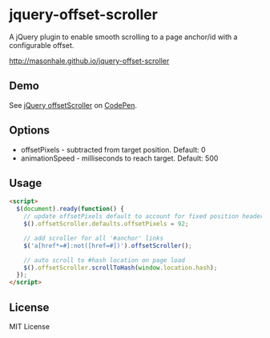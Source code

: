 # jquery-offset-scroller

A jQuery plugin to enable smooth scrolling to a page anchor/id with a configurable offset.

http://masonhale.github.io/jquery-offset-scroller

## Demo

See <a href="http://codepen.io/masonhale/pen/BKLdqE/">jQuery offsetScroller</a> on <a href="http://codepen.io">CodePen</a>.

## Options
  - offsetPixels - subtracted from target position. Default: 0
  - animationSpeed - milliseconds to reach target. Default: 500

## Usage
```html
<script>
  $(document).ready(function() {
    // update offsetPixels default to account for fixed position header
    $().offsetScroller.defaults.offsetPixels = 92;

    // add scroller for all '#anchor' links
    $('a[href*=#]:not([href=#])').offsetScroller();

    // auto scroll to #hash location on page load
    $().offsetScroller.scrollToHash(window.location.hash);
  });
</script>
```

## License

MIT License

